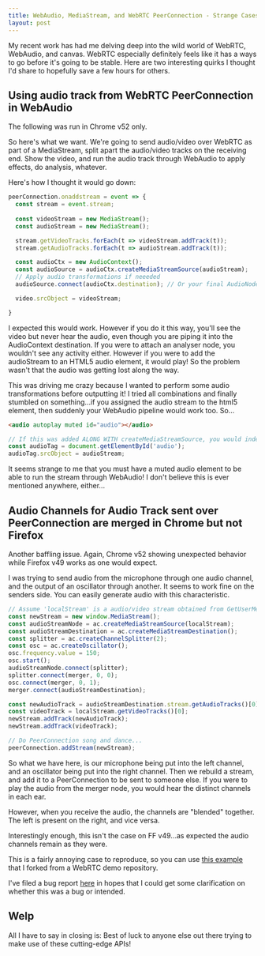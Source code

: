 ```yaml
---
title: WebAudio, MediaStream, and WebRTC PeerConnection - Strange Cases
layout: post
---
```


My recent work has had me delving deep into the wild world of WebRTC, WebAudio, and canvas. WebRTC especially definitely feels like it has a ways to go before it's going to be stable. Here are two interesting quirks I thought I'd share to hopefully save a few hours for others.

Using audio track from WebRTC PeerConnection in WebAudio
--------------------------------------------------------

The following was run in Chrome v52 only.

So here's what we want. We're going to send audio/video over WebRTC as part of a MediaStream, split apart the audio/video tracks on the receiving end. Show the video, and run the audio track through WebAudio to apply effects, do analysis, whatever.

Here's how I thought it would go down:

```javascript
peerConnection.onaddstream = event => {
  const stream = event.stream;
  
  const videoStream = new MediaStream();
  const audioStream = new MediaStream();

  stream.getVideoTracks.forEach(t => videoStream.addTrack(t));
  stream.getAudioTracks.forEach(t => audioStream.addTrack(t));

  const audioCtx = new AudioContext();
  const audioSource = audioCtx.createMediaStreamSource(audioStream);
  // Apply audio transformations if neeeded
  audioSource.connect(audioCtx.destination); // Or your final AudioNode...

  video.srcObject = videoStream;

}
```

I expected this would work. However if you do it this way, you'll see the video but never hear the audio, even though you are piping it into the AudioContext destination. If you were to attach an analyser node, you wouldn't see any activity either. However if you were to add the audioStream to an HTML5 audio element, it would play! So the problem wasn't that the audio was getting lost along the way.


This was driving me crazy because I wanted to perform some audio transformations before outputting it! I tried all combinations and finally stumbled on something...if you assigned the audio stream to the html5 element, then suddenly your WebAudio pipeline would work too. So...

```html
<audio autoplay muted id="audio"></audio>
```

```javascript
// If this was added ALONG WITH createMediaStreamSource, you would indeed hear the stream through the WebAudio pipeline
const audioTag = document.getElementById('audio');
audioTag.srcObject = audioStream;
```

It seems strange to me that you must have a muted audio element to be able to run the stream through WebAudio! I don't believe this is ever mentioned anywhere, either...

Audio Channels for Audio Track sent over PeerConnection are merged in Chrome but not Firefox 
--------------------------------------------------------------------------------------------

Another baffling issue. Again, Chrome v52 showing unexpected behavior while Firefox v49 works as one would expect.

I was trying to send audio from the microphone through one audio channel, and the output of an oscillator through another. It seems to work fine on the senders side. You can easily generate audio with this characteristic.

```javascript
// Assume 'localStream' is a audio/video stream obtained from GetUserMedia
const newStream = new window.MediaStream();
const audioStreamNode = ac.createMediaStreamSource(localStream);
const audioStreamDestination = ac.createMediaStreamDestination();
const splitter = ac.createChannelSplitter(2);
const osc = ac.createOscillator();
osc.frequency.value = 150;
osc.start();
audioStreamNode.connect(splitter);
splitter.connect(merger, 0, 0);
osc.connect(merger, 0, 1);
merger.connect(audioStreamDestination);

const newAudioTrack = audioStreamDestination.stream.getAudioTracks()[0];
const videoTrack = localStream.getVideoTracks()[0];
newStream.addTrack(newAudioTrack);
newStream.addTrack(videoTrack); 

// Do PeerConnection song and dance...
peerConnection.addStream(newStream);
```

So what we have here, is our microphone being put into the left channel, and an oscillator being put into the right channel. Then we rebuild a stream, and add it to a PeerConnection to be sent to someone else. If you were to play the audio from the merger node, you would hear the distinct channels in each ear.

However, when you receive the audio, the channels are "blended" together. The left is present on the right, and vice versa.

Interestingly enough, this isn't the case on FF v49...as expected the audio channels remain as they were.

This is a fairly annoying case to reproduce, so you can use [this example](https://kpetrovi.ch/samples/src/content/peerconnection/webaudio-channels/) that I forked from a WebRTC demo repository.

I've filed a bug report [here](https://bugs.chromium.org/p/chromium/issues/detail?id=640286) in hopes that I could get some clarification on whether this was a bug or intended.

Welp
----

All I have to say in closing is: Best of luck to anyone else out there trying to make use of these cutting-edge APIs!
